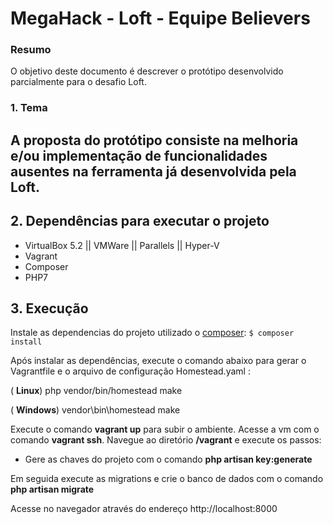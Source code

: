 # **MegaHack - Loft - Equipe Believers**


<!-- Descrever um resumo sobre o trabalho. -->

### Resumo
O objetivo deste documento é descrever o protótipo desenvolvido parcialmente para o desafio Loft.

<!-- Apresentar o tema. -->
### 1. Tema

  A proposta do protótipo consiste na melhoria e/ou implementação de funcionalidades ausentes na ferramenta já desenvolvida pela Loft.
  -


## 2. Dependências para executar o projeto

- VirtualBox 5.2 || VMWare || Parallels || Hyper-V  
- Vagrant
- Composer
- PHP7

## 3. Execução

Instale as dependencias do projeto utilizado o [composer](https://getcomposer.org/download/ "Composer download"): `$ composer install`


Após instalar as dependências, execute o comando abaixo para gerar o Vagrantfile e o arquivo de configuração Homestead.yaml :

( **Linux**) php vendor/bin/homestead make

( **Windows**) vendor\\bin\\homestead make

Execute o comando **vagrant up** para  subir o ambiente. Acesse a vm com o comando **vagrant ssh**.
Navegue ao diretório **/vagrant** e execute os passos:
 - Gere as chaves do projeto com o comando **php artisan key:generate**
 
Em seguida execute as migrations e crie o banco de dados com o comando **php artisan migrate**
 
Acesse no navegador através do endereço  http://localhost:8000
